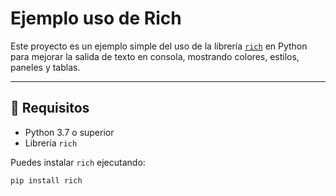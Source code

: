# Ejemplo uso de Rich

Este proyecto es un ejemplo simple del uso de la librería [`rich`](https://github.com/Textualize/rich) en Python para mejorar la salida de texto en consola, mostrando colores, estilos, paneles y tablas.

---

## 📌 Requisitos

- Python 3.7 o superior  
- Librería `rich`

Puedes instalar `rich` ejecutando:

```bash
pip install rich
